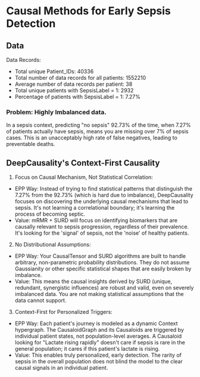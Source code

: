 # Causal Methods for Early Sepsis Detection

## Data

Data Records:
* Total unique Patient_IDs: 40336
* Total number of data records for all patients: 1552210
* Average number of data records per patient: 38
* Total unique patients with SepsisLabel = 1: 2932
* Percentage of patients with SepsisLabel = 1: 7.27%

### Problem: Highly Imbalanced data.

In a sepsis context, predicting "no sepsis" 92.73% of the time, when 7.27% of patients actually have sepsis,
means you are missing over 7% of sepsis cases. This is an unacceptably high rate of false negatives, leading to
preventable deaths.

## DeepCausality's Context-First Causality

1. Focus on Causal Mechanism, Not Statistical Correlation:

* EPP Way: Instead of trying to find statistical patterns that distinguish the 7.27% from the 92.73% (which is hard due
  to imbalance), DeepCausality focuses on discovering the underlying causal mechanisms that lead to sepsis. It's not
  learning a correlational boundary; it's learning the process of becoming septic.
* Value: mRMR + SURD will focus on identifying biomarkers that are causally relevant to sepsis progression, regardless
  of their prevalence. It's looking for the 'signal' of sepsis, not the 'noise' of healthy patients.

2. No Distributional Assumptions:

* EPP Way: Your CausalTensor and SURD algorithms are built to handle arbitrary, non-parametric probability
  distributions. They do not assume Gaussianity or other specific statistical shapes that are easily broken by
  imbalance.
* Value: This means the causal insights derived by SURD (unique, redundant, synergistic influences) are robust and
  valid, even on severely imbalanced data. You are not making statistical assumptions that the data cannot support.

3. Context-First for Personalized Triggers:

* EPP Way: Each patient's journey is modeled as a dynamic Context hypergraph. The CausaloidGraph and its Causaloids are
  triggered by individual patient states, not population-level averages. A Causaloid looking for "Lactate rising
  rapidly" doesn't care if sepsis is rare in the general population; it cares if this patient's lactate is rising.
* Value: This enables truly personalized, early detection. The rarity of sepsis in the overall population does not blind
  the model to the clear causal signals in an individual patient.